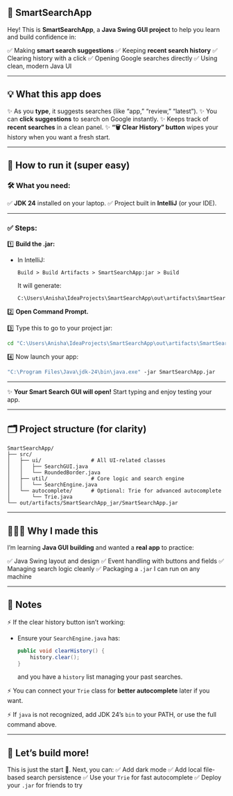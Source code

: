 ## 🌻 SmartSearchApp

Hey! This is **SmartSearchApp**, a **Java Swing GUI project** to help you learn and build confidence in:

✅ Making **smart search suggestions**
✅ Keeping **recent search history**
✅ Clearing history with a click
✅ Opening Google searches directly
✅ Using clean, modern Java UI

---

## 💡 What this app does

✨ As you **type**, it suggests searches (like “app,” “review,” “latest”).
✨ You can **click suggestions** to search on Google instantly.
✨ Keeps track of **recent searches** in a clean panel.
✨ **“🗑️ Clear History” button** wipes your history when you want a fresh start.

---

## 🚀 How to run it (super easy)

### 🛠️ What you need:

✅ **JDK 24** installed on your laptop.
✅ Project built in **IntelliJ** (or your IDE).

---

### ✅ Steps:

1️⃣ **Build the .jar:**

* In IntelliJ:

  ```
  Build > Build Artifacts > SmartSearchApp:jar > Build
  ```

  It will generate:

  ```
  C:\Users\Anisha\IdeaProjects\SmartSearchApp\out\artifacts\SmartSearchApp_jar\SmartSearchApp.jar
  ```

2️⃣ **Open Command Prompt.**

3️⃣ Type this to go to your project jar:

```cmd
cd "C:\Users\Anisha\IdeaProjects\SmartSearchApp\out\artifacts\SmartSearchApp_jar"
```

4️⃣ Now launch your app:

```cmd
"C:\Program Files\Java\jdk-24\bin\java.exe" -jar SmartSearchApp.jar
```

---

✨ **Your Smart Search GUI will open!**
Start typing and enjoy testing your app.

---

## 🗂️ Project structure (for clarity)

```
SmartSearchApp/
├── src/
│   ├── ui/                # All UI-related classes
│   │   ├── SearchGUI.java
│   │   └── RoundedBorder.java
│   ├── util/              # Core logic and search engine
│   │   └── SearchEngine.java
│   └── autocomplete/      # Optional: Trie for advanced autocomplete
│       └── Trie.java
└── out/artifacts/SmartSearchApp_jar/SmartSearchApp.jar
```

---

## 🙋🏻‍♀️ Why I made this

I’m learning **Java GUI building** and wanted a **real app** to practice:

✅ Java Swing layout and design
✅ Event handling with buttons and fields
✅ Managing search logic cleanly
✅ Packaging a `.jar` I can run on any machine

---

## 🚩 Notes

⚡ If the clear history button isn’t working:

* Ensure your `SearchEngine.java` has:

  ```java
  public void clearHistory() {
      history.clear();
  }
  ```

  and you have a `history` list managing your past searches.

⚡ You can connect your `Trie` class for **better autocomplete** later if you want.

⚡ If `java` is not recognized, add JDK 24’s `bin` to your PATH, or use the full command above.

---

## 🫶 Let’s build more!

This is just the start 🌱. Next, you can:
✅ Add dark mode
✅ Add local file-based search persistence
✅ Use your `Trie` for fast autocomplete
✅ Deploy your `.jar` for friends to try

